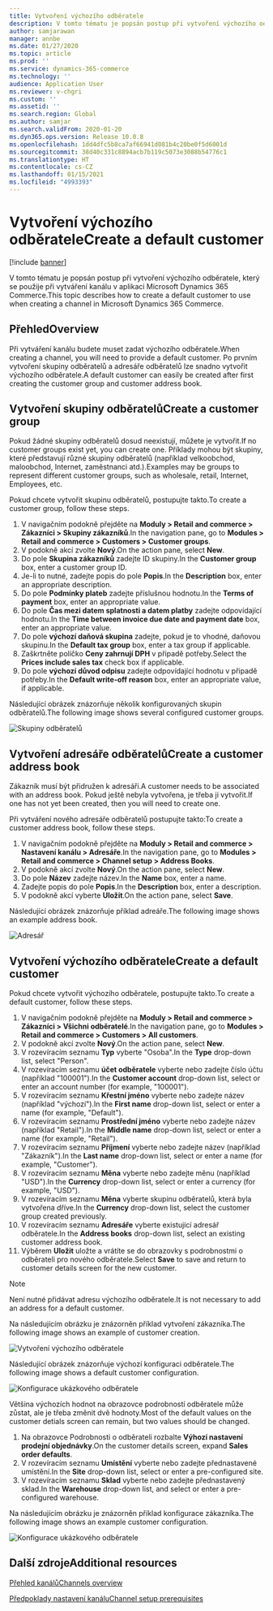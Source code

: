 ```yaml
---
title: Vytvoření výchozího odběratele
description: V tomto tématu je popsán postup při vytvoření výchozího odběratele, který se použije při vytváření kanálu v aplikaci Microsoft Dynamics 365 Commerce.
author: samjarawan
manager: annbe
ms.date: 01/27/2020
ms.topic: article
ms.prod: ''
ms.service: dynamics-365-commerce
ms.technology: ''
audience: Application User
ms.reviewer: v-chgri
ms.custom: ''
ms.assetid: ''
ms.search.region: Global
ms.author: samjar
ms.search.validFrom: 2020-01-20
ms.dyn365.ops.version: Release 10.0.8
ms.openlocfilehash: 1dd4dfc5b8ca7af66941d081b4c20be0f5d6001d
ms.sourcegitcommit: 38d40c331c8894acb7b119c5073e3088b54776c1
ms.translationtype: HT
ms.contentlocale: cs-CZ
ms.lasthandoff: 01/15/2021
ms.locfileid: "4993393"
---
```

# <a name="create-a-default-customer"></a><span data-ttu-id="59a64-103">Vytvoření výchozího odběratele</span><span class="sxs-lookup"><span data-stu-id="59a64-103">Create a default customer</span></span>


[!include [banner](includes/banner.md)]

<span data-ttu-id="59a64-104">V tomto tématu je popsán postup při vytvoření výchozího odběratele, který se použije při vytváření kanálu v aplikaci Microsoft Dynamics 365 Commerce.</span><span class="sxs-lookup"><span data-stu-id="59a64-104">This topic describes how to create a default customer to use when creating a channel in Microsoft Dynamics 365 Commerce.</span></span>

## <a name="overview"></a><span data-ttu-id="59a64-105">Přehled</span><span class="sxs-lookup"><span data-stu-id="59a64-105">Overview</span></span>

<span data-ttu-id="59a64-106">Při vytváření kanálu budete muset zadat výchozího odběratele.</span><span class="sxs-lookup"><span data-stu-id="59a64-106">When creating a channel, you will need to provide a default customer.</span></span> <span data-ttu-id="59a64-107">Po prvním vytvoření skupiny odběratelů a adresáře odběratelů lze snadno vytvořit výchozího odběratele.</span><span class="sxs-lookup"><span data-stu-id="59a64-107">A default customer can easily be created after first creating the customer group and customer address book.</span></span>

## <a name="create-a-customer-group"></a><span data-ttu-id="59a64-108">Vytvoření skupiny odběratelů</span><span class="sxs-lookup"><span data-stu-id="59a64-108">Create a customer group</span></span>

<span data-ttu-id="59a64-109">Pokud žádné skupiny odběratelů dosud neexistují, můžete je vytvořit.</span><span class="sxs-lookup"><span data-stu-id="59a64-109">If no customer groups exist yet, you can create one.</span></span> <span data-ttu-id="59a64-110">Příklady mohou být skupiny, které představují různé skupiny odběratelů (například velkoobchod, maloobchod, Internet, zaměstnanci atd.).</span><span class="sxs-lookup"><span data-stu-id="59a64-110">Examples may be groups to represent different customer groups, such as wholesale, retail, Internet, Employees, etc.</span></span>

<span data-ttu-id="59a64-111">Pokud chcete vytvořit skupinu odběratelů, postupujte takto.</span><span class="sxs-lookup"><span data-stu-id="59a64-111">To create a customer group, follow these steps.</span></span>

1. <span data-ttu-id="59a64-112">V navigačním podokně přejděte na **Moduly \> Retail and commerce \> Zákazníci \> Skupiny zákazníků**.</span><span class="sxs-lookup"><span data-stu-id="59a64-112">In the navigation pane, go to **Modules \> Retail and commerce \> Customers \> Customer groups**.</span></span>
1. <span data-ttu-id="59a64-113">V podokně akcí zvolte **Nový**.</span><span class="sxs-lookup"><span data-stu-id="59a64-113">On the action pane, select **New**.</span></span>
1. <span data-ttu-id="59a64-114">Do pole **Skupina zákazníků** zadejte ID skupiny.</span><span class="sxs-lookup"><span data-stu-id="59a64-114">In the **Customer group** box, enter a customer group ID.</span></span>
1. <span data-ttu-id="59a64-115">Je-li to nutné, zadejte popis do pole **Popis**.</span><span class="sxs-lookup"><span data-stu-id="59a64-115">In the **Description** box, enter an appropriate description.</span></span>
1. <span data-ttu-id="59a64-116">Do pole **Podmínky plateb** zadejte příslušnou hodnotu.</span><span class="sxs-lookup"><span data-stu-id="59a64-116">In the **Terms of payment** box, enter an appropriate value.</span></span>
1. <span data-ttu-id="59a64-117">Do pole **Čas mezi datem splatnosti a datem platby** zadejte odpovídající hodnotu.</span><span class="sxs-lookup"><span data-stu-id="59a64-117">In the **Time between invoice due date and payment date** box, enter an appropriate value.</span></span>
1. <span data-ttu-id="59a64-118">Do pole **výchozí daňová skupina** zadejte, pokud je to vhodné, daňovou skupinu.</span><span class="sxs-lookup"><span data-stu-id="59a64-118">In the **Default tax group** box, enter a tax group if applicable.</span></span>
1. <span data-ttu-id="59a64-119">Zaškrtněte políčko **Ceny zahrnují DPH** v připadě potřeby.</span><span class="sxs-lookup"><span data-stu-id="59a64-119">Select the **Prices include sales tax** check box if applicable.</span></span>
1. <span data-ttu-id="59a64-120">Do pole **výchozí důvod odpisu** zadejte odpovídající hodnotu v připadě potřeby.</span><span class="sxs-lookup"><span data-stu-id="59a64-120">In the **Default write-off reason** box, enter an appropriate value, if applicable.</span></span>

<span data-ttu-id="59a64-121">Následující obrázek znázorňuje několik konfigurovaných skupin odběratelů.</span><span class="sxs-lookup"><span data-stu-id="59a64-121">The following image shows several configured customer groups.</span></span>

![Skupiny odběratelů](media/customer-groups.png)

## <a name="create-a-customer-address-book"></a><span data-ttu-id="59a64-123">Vytvoření adresáře odběratelů</span><span class="sxs-lookup"><span data-stu-id="59a64-123">Create a customer address book</span></span>

<span data-ttu-id="59a64-124">Zákazník musí být přidružen k adresáři.</span><span class="sxs-lookup"><span data-stu-id="59a64-124">A customer needs to be associated with an address book.</span></span> <span data-ttu-id="59a64-125">Pokud ještě nebyla vytvořena, je třeba ji vytvořit.</span><span class="sxs-lookup"><span data-stu-id="59a64-125">If one has not yet been created, then you will need to create one.</span></span>

<span data-ttu-id="59a64-126">Při vytváření nového adresáře odběratelů postupujte takto:</span><span class="sxs-lookup"><span data-stu-id="59a64-126">To create a customer address book, follow these steps.</span></span>

1. <span data-ttu-id="59a64-127">V navigačním podokně přejděte na **Moduly \> Retail and commerce \> Nastavení kanálu \> Adresáře**.</span><span class="sxs-lookup"><span data-stu-id="59a64-127">In the navigation pane, go to **Modules \> Retail and commerce \> Channel setup \> Address Books**.</span></span>
1. <span data-ttu-id="59a64-128">V podokně akcí zvolte **Nový**.</span><span class="sxs-lookup"><span data-stu-id="59a64-128">On the action pane, select **New**.</span></span>
1. <span data-ttu-id="59a64-129">Do pole **Název** zadejte název.</span><span class="sxs-lookup"><span data-stu-id="59a64-129">In the **Name** box, enter a name.</span></span>
1. <span data-ttu-id="59a64-130">Zadejte popis do pole **Popis**.</span><span class="sxs-lookup"><span data-stu-id="59a64-130">In the **Description** box, enter a description.</span></span>
1. <span data-ttu-id="59a64-131">V podokně akcí vyberte **Uložit**.</span><span class="sxs-lookup"><span data-stu-id="59a64-131">On the action pane, select **Save**.</span></span>

<span data-ttu-id="59a64-132">Následující obrázek znázorňuje příklad adreáře.</span><span class="sxs-lookup"><span data-stu-id="59a64-132">The following image shows an example address book.</span></span>

![Adresář](media/address-book.png)

## <a name="create-a-default-customer"></a><span data-ttu-id="59a64-134">Vytvoření výchozího odběratele</span><span class="sxs-lookup"><span data-stu-id="59a64-134">Create a default customer</span></span>

<span data-ttu-id="59a64-135">Pokud chcete vytvořit výchozího odběratele, postupujte takto.</span><span class="sxs-lookup"><span data-stu-id="59a64-135">To create a default customer, follow these steps.</span></span>

1. <span data-ttu-id="59a64-136">V navigačním podokně přejděte na **Moduly \> Retail and commerce \> Zákazníci \> Všichni odběratelé**.</span><span class="sxs-lookup"><span data-stu-id="59a64-136">In the navigation pane, go to **Modules \> Retail and commerce \> Customers \> All customers**.</span></span>
1. <span data-ttu-id="59a64-137">V podokně akcí zvolte **Nový**.</span><span class="sxs-lookup"><span data-stu-id="59a64-137">On the action pane, select **New**.</span></span>
1. <span data-ttu-id="59a64-138">V rozevíracím seznamu **Typ** vyberte "Osoba".</span><span class="sxs-lookup"><span data-stu-id="59a64-138">In the **Type** drop-down list, select "Person".</span></span>
1. <span data-ttu-id="59a64-139">V rozevíracím seznamu **účet odběratele** vyberte nebo zadejte číslo účtu (například "100001").</span><span class="sxs-lookup"><span data-stu-id="59a64-139">In the **Customer account** drop-down list, select or enter an account number (for example, "100001").</span></span>
1. <span data-ttu-id="59a64-140">V rozevíracím seznamu **Křestní jméno** vyberte nebo zadejte název (například "výchozí").</span><span class="sxs-lookup"><span data-stu-id="59a64-140">In the **First name** drop-down list, select or enter a name (for example, "Default").</span></span>
1. <span data-ttu-id="59a64-141">V rozevíracím seznamu **Prostřední jméno** vyberte nebo zadejte název (například "Retail").</span><span class="sxs-lookup"><span data-stu-id="59a64-141">In the **Middle name** drop-down list, select or enter a name (for example, "Retail").</span></span>
1. <span data-ttu-id="59a64-142">V rozevíracím seznamu **Příjmení** vyberte nebo zadejte název (například "Zákazník").</span><span class="sxs-lookup"><span data-stu-id="59a64-142">In the **Last name** drop-down list, select or enter a name (for example, "Customer").</span></span>
1. <span data-ttu-id="59a64-143">V rozevíracím seznamu **Měna** vyberte nebo zadejte měnu (například "USD").</span><span class="sxs-lookup"><span data-stu-id="59a64-143">In the **Currency** drop-down list, select or enter a currency (for example, "USD").</span></span>
1. <span data-ttu-id="59a64-144">V rozevíracím seznamu **Měna** vyberte skupinu odběratelů, která byla vytvořena dříve.</span><span class="sxs-lookup"><span data-stu-id="59a64-144">In the **Currency** drop-down list, select the customer group created previously.</span></span>
1. <span data-ttu-id="59a64-145">V rozevíracím seznamu **Adresáře** vyberte existující adresář odběratele.</span><span class="sxs-lookup"><span data-stu-id="59a64-145">In the **Address books**  drop-down list, select an existing customer address book.</span></span>
1. <span data-ttu-id="59a64-146">Výběrem **Uložit** uložte a vrátíte se do obrazovky s podrobnostmi o odběrateli pro nového odběratele.</span><span class="sxs-lookup"><span data-stu-id="59a64-146">Select **Save** to save and return to customer details screen for the new customer.</span></span>

> [!NOTE]
> <span data-ttu-id="59a64-147">Není nutné přidávat adresu výchozího odběratele.</span><span class="sxs-lookup"><span data-stu-id="59a64-147">It is not necessary to add an address for a default customer.</span></span>

<span data-ttu-id="59a64-148">Na následujícím obrázku je znázorněn příklad vytvoření zákazníka.</span><span class="sxs-lookup"><span data-stu-id="59a64-148">The following image shows an example of customer creation.</span></span>

![Vytvoření výchozího odběratele](media/default-customer-creation.png)

<span data-ttu-id="59a64-150">Následující obrázek znázorňuje výchozí konfiguraci odběratele.</span><span class="sxs-lookup"><span data-stu-id="59a64-150">The following image shows a default customer configuration.</span></span>

![Konfigurace ukázkového odběratele](media/default-customer-configuration1.png)

<span data-ttu-id="59a64-152">Většina výchozích hodnot na obrazovce podrobností odběratele může zůstat, ale je třeba změnit dvě hodnoty.</span><span class="sxs-lookup"><span data-stu-id="59a64-152">Most of the default values on the customer detials screen can remain, but two values should be changed.</span></span>

1. <span data-ttu-id="59a64-153">Na obrazovce Podrobnosti o odběrateli rozbalte **Výhozí nastavení prodejní objednávky**.</span><span class="sxs-lookup"><span data-stu-id="59a64-153">On the customer details screen, expand **Sales order defaults**.</span></span>
1. <span data-ttu-id="59a64-154">V rozevíracím seznamu **Umístění** vyberte nebo zadejte přednastavené umístění.</span><span class="sxs-lookup"><span data-stu-id="59a64-154">In the **Site** drop-down list, select or enter a pre-configured site.</span></span>
1. <span data-ttu-id="59a64-155">V rozevíracím seznamu **Sklad** vyberte nebo zadejte přednastavený sklad.</span><span class="sxs-lookup"><span data-stu-id="59a64-155">In the **Warehouse** drop-down list, and select or enter a pre-configured warehouse.</span></span>

<span data-ttu-id="59a64-156">Na následujícím obrázku je znázorněn příklad konfigurace zákazníka.</span><span class="sxs-lookup"><span data-stu-id="59a64-156">The following image shows an example customer configuration.</span></span>

![Konfigurace ukázkového odběratele](media/default-customer-configuration2.png)

## <a name="additional-resources"></a><span data-ttu-id="59a64-158">Další zdroje</span><span class="sxs-lookup"><span data-stu-id="59a64-158">Additional resources</span></span>

[<span data-ttu-id="59a64-159">Přehled kanálů</span><span class="sxs-lookup"><span data-stu-id="59a64-159">Channels overview</span></span>](channels-overview.md)

[<span data-ttu-id="59a64-160">Předpoklady nastavení kanálu</span><span class="sxs-lookup"><span data-stu-id="59a64-160">Channel setup prerequisites</span></span>](channels-prerequisites.md)
